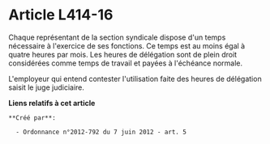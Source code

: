 # Article L414-16

Chaque représentant de la section syndicale dispose d'un temps nécessaire à l'exercice de ses fonctions. Ce temps est au
moins égal à quatre heures par mois. Les heures de délégation sont de plein droit considérées comme temps de travail et
payées à l'échéance normale. 

L'employeur qui entend contester l'utilisation faite des heures de délégation saisit le juge judiciaire.

**Liens relatifs à cet article**

	**Créé par**:

	  - Ordonnance n°2012-792 du 7 juin 2012 - art. 5
